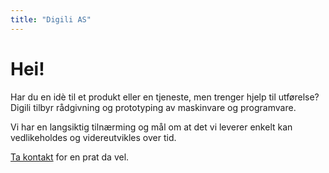 ```yaml
---
title: "Digili AS"
---
```


# Hei!

Har du en idè til et produkt eller en tjeneste, men trenger hjelp til utførelse? Digili tilbyr rådgivning og prototyping av maskinvare og programvare. 

Vi har en langsiktig tilnærming og mål om at det vi leverer enkelt kan vedlikeholdes og videreutvikles over tid.

[Ta kontakt](mailto:ulf@digili.no) for en prat da vel.
